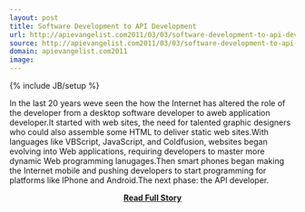 ```yaml
---
layout: post
title: Software Development to API Development
url: http://apievangelist.com2011/03/03/software-development-to-api-development/
source: http://apievangelist.com2011/03/03/software-development-to-api-development/
domain: apievangelist.com2011
image: 
---
```

{% include JB/setup %}<p>In the last 20 years weve seen the how the Internet has altered the role of the developer from a desktop software developer to aweb application developer.It started with web sites, the need for talented graphic designers who could also assemble some HTML to deliver static web sites.With languages like VBScript, JavaScript, and Coldfusion, websites began evolving into Web applications, requiring developers to master more dynamic Web programming lanugages.Then smart phones began making the Internet mobile and pushing developers to start programming for platforms like IPhone and Android.The next phase: the API developer.</p>
<center><p><a href="http://apievangelist.com2011/03/03/software-development-to-api-development/" style='padding:25px; font-sze:18px; font-weight: bold;'>Read Full Story</a></p></center>
